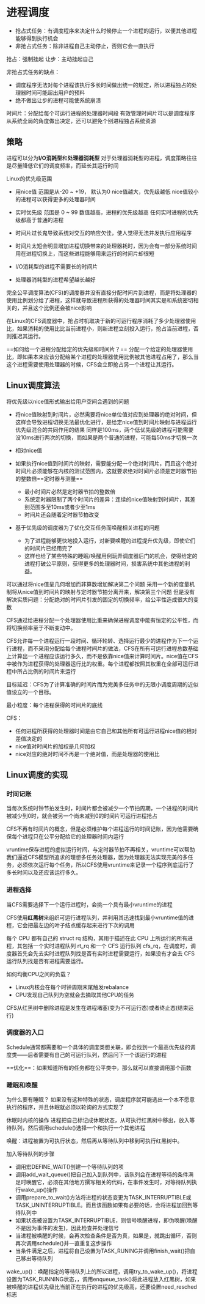 # 进程调度

- 抢占式任务：有调度程序来决定什么时候停止一个进程的运行，以便其他进程能够得到执行机会
- 非抢占式任务：除非进程自己主动停止，否则它会一直执行

抢占：强制挂起
让步：主动挂起自己

非抢占式任务的缺点：
- 调度程序无法对每个进程该执行多长时间做出统一的规定，所以进程独占的处理器时间可能超出用户的预料
- 绝不做出让步的进程可能使系统崩溃

时间片：分配给每个可运行进程的处理器时间段
有效管理时间片可以是调度程序从系统全局的角度做出决定，还可以避免个别进程独占系统资源

## 策略

进程可以分为**I/O消耗型**和**处理器消耗型**
对于处理器消耗型的进程，调度策略往往是尽量降低它们的调度频率，而延长其运行时间

Linux的优先级范围
- 用nice值
	范围是从-20 ~ +19， 默认为0
	nice值越大，优先级越低
	nice值较小的进程可以获得更多的处理器时间

- 实时优先级
	范围是 0 ~ 99
	数值越高，进程的优先级越高
	任何实时进程的优先级都高于普通的进程

- 时间片过长鬼导致系统对交互的响应欠佳，使人觉得无法并发执行应用程序
- 时间片太短会明显增加进程切换带来的处理器耗时，因为会有一部分系统时间用在进程切换上，而这些进程能够用来运行的时间片却很短
- I/O消耗型的进程不需要长的时间片
- 处理器消耗型的进程希望越长越好

完全公平调度算法(CFS)的调度器并没有直接分配时间片到进程，而是将处理器的使用比例划分给了进程，这样就导致进程所获得的处理器时间其实是和系统密切相关的，并且这个比例还会被nice影响

在Linux的CFS调度器中，抢占时机取决于新的可运行程序消耗了多少处理器使用比，如果消耗的使用比比当前进程小，则新进程立刻投入运行，抢占当前进程，否则推迟其运行。

==如何给一个进程分配给定的优先级和时间片？==
分配一个给定的处理器使用比，即如果本来应该分配给某个进程的处理器使用比例被其他进程占用了，那么当这个进程需要使用处理器的时候，CFS会立即抢占另一个进程让其运行。

## Linux调度算法

将优先级以nice值形式输出给用户空间会遇到的问题
- 将nice值映射到时间片，必然需要将nice单位值对应到处理器的绝对时间，但这样会导致进程切换无法最优化进行，是给定nice值到时间片映射与进程运行优先级混合的共同作用的结果
	同样是100ms，两个低优先级的进程可能需要没10ms进行两次的切换，而如果是两个普通的进程，可能每50ms才切换一次

- 相对nice值

-  如果执行nice值到时间片的映射，需要能分配一个绝对时间片，而且这个绝对时间片必须能够在内核的测试范围内，这就要求绝对时间片必须是定时器节拍的整数倍==定时器与测量==
	- 最小时间片必然是定时器节拍的整数倍
	- 系统定时器限制了两个时间片的差异：连续的nice值映射到时间片，其差别范围多至10ms或者少至1ms
	- 时间片还会随着定时器节拍改变

- 基于优先级的调度器为了优化交互任务而唤醒相关进程的问题
	- 为了进程能够更快地投入运行，对新要唤醒的进程提升优先级，即使它们的时间片已经用完了
	- 这样也给了某些特殊的睡眠/唤醒用例玩弄调度器后门的机会，使得给定的进程打破公平原则，获得更多的处理器时间，损害系统中其他进程的利益。

可以通过将nice值呈几何增加而非算数增加解决第二个问题
采用一个新的度量机制将从nice值到时间片的映射与定时器节拍分离开来，解决第三个问题
但是没有解决实质问题：分配绝对的时间片引发的固定的切换频率，给公平性造成很大的变数

CFS通过给进程分配一个处理器使用比重来确保进程调度中能有恒定的公平性，而将切换频率至于不断变动中。

CFS允许每一个进程运行一段时间、循环轮转、选择运行最少的进程作为下一个运行进程，而不采用分配给每个进程时间片的做法，CFS在所有可运行进程总数基础上计算出一个进程应该运行多久，而不是依靠nice值来计算时间片。nice值在CFS中被作为进程获得的处理器运行比的权重。每个进程都按照其权重在全部可运行进程中所占比例的时间片来运行

目标延迟：CFS为了计算准确的时间片而为完美多任务中的无限小调度周期的近似值设立的一个目标。

最小粒度：每个进程获得的时间片的底线

CFS：
- 任何进程所获得的处理器时间是由它自己和其他所有可运行进程nice值的相对差值决定的
- nice值对时间片的加权是几何加权
- nice对应的绝对时间不再是一个绝对值，而是处理器的使用比

## Linux调度的实现

### 时间记账

当每次系统时钟节拍发生时，时间片都会被减少一个节拍周期，一个进程的时间片被减少到0时，就会被另一个尚未减到0的时间片可运行进程抢占

CFS不再有时间片的概念，但是必须维护每个进程运行的时间记账，因为他需要确保每个进程只在公平分配给它的处理器时间内运行

vruntime保存进程的虚拟运行时间，与定时器节拍不再相关，vruntime可以帮助我们逼近CFS模型所追求的理想多任务处理器，因为处理器无法实现完美的多任务，必须依次运行每个任务，所以CFS使用vruntime来记录一个程序到底运行了多长时间以及还应该运行多久。

### 进程选择

当CFS需要选择下一个运行进程时，会挑一个具有最小vruntime的进程

CFS使用**红黑树**来组织可运行进程队列，并利用其迅速找到最小vruntime值的进程，它会把最左边的叶子结点缓存起来进行下次的调用

每个 CPU 都有自己的 struct rq 结构，其用于描述在此 CPU 上所运行的所有进程，其包括一个实时进程队列 rt_rq 和一个 CFS 运行队列 cfs_rq，在调度时，调度器首先会先去实时进程队列找是否有实时进程需要运行，如果没有才会去 CFS 运行队列找是否有进程需要运行。

如何均衡CPU之间的负载？
- Linux内核会在每个时钟周期末尾触发rebalance
- CPU发现自己队列为空就会去摘取其他CPU的任务

CFS从红黑树中删除进程是发生在进程堵塞(变为不可运行态)或者终止态(结束运行)

### 调度器的入口

Schedule通常都需要和一个具体的调度类想关联，即会找到一个最高优先级的调度类——后者需要有自己的可运行队列，然后问下一个该运行的进程

==优化==：如果知道所有的任务都在公平类中，那么就可以直接调用那个函数

### 睡眠和唤醒

为什么要有睡眠？
如果没有这种特殊的状态，调度程序就可能选出一个本不愿意执行的程序，并且休眠就必须以轮询的方式实现了

休眠时内核的操作
进程把自己标记成休眠状态，从可执行红黑树中移出，放入等待队列，然后调用schedule()选择一个和执行一个其他进程

唤醒：进程被置为可执行状态，然后再从等待队列中移到可执行红黑树中。

加入等待队列的步骤
- 调用宏DEFINE_WAIT()创建一个等待队列的项
- 调用add_wait_queue()把自己加入到队列中，该队列会在进程等待的条件满足时唤醒它，必须在其他地方撰写相关的代码，在事件发生时，对等待队列执行wake_up()操作
- 调用prepare_to_wait()方法将进程的状态变更为TASK_INTERRUPTIBLE或TASK_UNINTERRUPTIBLE。而且该函数如果有必要的话，会将进程加回到等待队列中
- 如果状态被设置为TASK_INTERRUPTIBLE，则信号唤醒进程，即伪唤醒(唤醒不是因为事件的发生)，因此检查并处理信号
- 当进程被唤醒的时候，会再次检查条件是否为真，如果是，就跳出循环，否则再次调用schedule()并一直重复这步操作
- 当条件满足之后，进程将自己设置为TASK_RUNING并调用finish_wait()把自己移出等待队列

wake_up()：唤醒指定的等待队列上的所以进程，调用try_to_wake_up()，将进程设置为TASK_RUNNING状态，，调用enqueue_task()将此进程放入红黑树，如果被唤醒的进程优先级比当前正在执行的进程的优先级高，还要设置need_resched标志